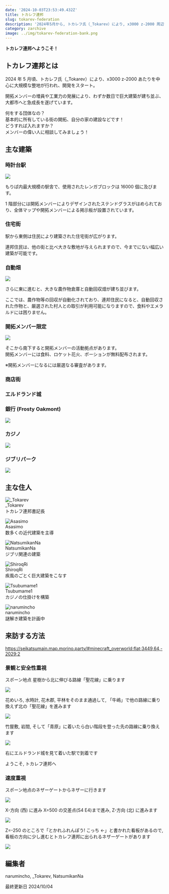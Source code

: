 ```yaml
---
date: '2024-10-03T23:53:49.432Z'
title: トカレフ連邦
slug: tokarev-federation
description: '2024年5月から, トカレフ氏（_Tokarev）により, x3000 z-2000 周辺に誕生した大都市'
category: zarchive
image: ../img/tokarev-federation-bank.png
---
```


**トカレフ連邦へようこそ！**

## トカレフ連邦とは

2024 年 5 月頃、トカレフ氏（_Tokarev）により、x3000 z-2000 あたりを中心に大規模な整地が行われ、開発をスタート。

開拓メンバーの増員や工業力の発展により、わずか数日で巨大建築が建ち並ぶ、大都市へと急成長を遂げています。

何をする団体なの？  
基本的に所有している街の開拓、自分の家の建設などです！  
どうすれば入れますか？  
メンバーの偉い人に相談してみましょう！

## 主な建築

### 時計台駅

![](/img/tokarev-federation-clock-tower-station.png)

もりぱ内最大規模の駅舎で、使用されたレンガブロックは 16000 個に及びます。

1 階部分には開拓メンバーによりデザインされたステンドグラスがはめられており、全体マップや開拓メンバーによる掲示板が設置されています。

### 住宅街

駅から東側は住民により建築された住宅街が広がります。

連邦住民は、他の街と比べ大きな敷地が与えられますので、今までにない幅広い建築が可能です。

### 自動畑

![](/img/tokarev-federation-automatic-farm.png)

さらに東に進むと、大きな農作物倉庫と自動回収畑が建ち並びます。

ここでは、農作物等の回収が自動化されており、連邦住民になると、自動回収された作物と、厳選された村人との取引が利用可能になりますので、食料やエメラルドには困りません。

### 開拓メンバー限定

![](/img/tokarev-federation-development.png)

そこから南下すると開拓メンバーの活動拠点があります。  
開拓メンバーには食料、ロケット花火、ポーションが無料配布されます。

※開拓メンバーになるには厳選なる審査があります。

### 商店街

### エルドランド城

### 銀行 (Frosty Oakmont)

![](/img/tokarev-federation-bank.png)

### カジノ

![](/img/tokarev-federation-casino.png)

### ジブリパーク

![](/img/tokarev-federation-ghibli-park.png)

## 主な住人

![ _Tokarev](https://narumincho-minecraft.deno.dev/skin?uuid=e6f63da248754a6a9915928fc9d29381)  
_Tokarev  
トカレフ連邦書記長

![ Asasimo](https://narumincho-minecraft.deno.dev/skin?uuid=4945bdbfa96b45e1914e5d9b59856387)  
Asasimo  
数多くの近代建築を主導

![ NatsumikanNa](https://narumincho-minecraft.deno.dev/skin?uuid=ed73b427af364327883183d33d89b33f)  
NatsumikanNa  
ジブリ関連の建築

![ ShiroqRi](https://narumincho-minecraft.deno.dev/skin?uuid=d3b3783bf09b4c3486d2c4494feef22a)  
ShiroqRi  
疾風のごとく巨大建築をこなす

![ Tsubumame1](https://narumincho-minecraft.deno.dev/skin?uuid=fde84dac74a44a5782f94e8fe8113223)  
Tsubumame1  
カジノの仕掛けを構築

![ narumincho](https://narumincho-minecraft.deno.dev/skin?uuid=5d55d36a9eaa4978a18f455f354640f6)  
narumincho  
謎解き建築を計画中

## 来訪する方法

https://seikatsumain.map.morino.party/#minecraft_overworld;flat;3449,64,-2029;2

### 景観と安全性重視

スポーン地点 星樹から北に伸びる路線「聖花線」に乗ります

![](/img/tokarev-federation-route-0.png)

花めいろ, 水時計, 花木郡, 平林をそのまま通過して, 「牛嶋」で他の路線に乗り換えず北の「聖花線」を進みます

![](/img/tokarev-federation-route-1.png)

竹屋敷, 岩間, そして「青原」に着いたら白い階段を登った先の路線に乗り換えます

![](/img/tokarev-federation-route-2.png)

右にエルドランド城を見て着いた駅で到着です

ようこそ, トカレフ連邦へ

### 速度重視

スポーン地点のネザーゲートからネザーに行きます

![](/img/tokarev-federation-route-nether-0.png)

X-方向 (西) に進み X=500 の交差点(S4 E4)まで進み, Z-方向 (北) に進みます

![](/img/tokarev-federation-route-nether-1.png)

Z=-250 のところで「とかれふれんぽう! こっち ←」と書かれた看板があるので, 看板の方向に少し進むとトカレフ連邦に出られるネザーゲートがあります

![](/img/tokarev-federation-route-nether-2.png)

## 編集者

narumincho, _Tokarev, NatsumikanNa

最終更新日 2024/10/04
